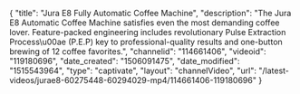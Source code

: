 {
    "title": "Jura E8 Fully Automatic Coffee Machine",
    "description": "The Jura E8 Automatic Coffee Machine satisfies even the most demanding coffee lover. Feature-packed engineering includes revolutionary Pulse Extraction Process\u00ae (P.E.P) key to professional-quality results and one-button brewing of 12 coffee favorites.",
    "channelid": "114661406",
    "videoid": "119180696",
    "date_created": "1506091475",
    "date_modified": "1515543964",
    "type": "captivate",
    "layout": "channelVideo",
    "url": "\/latest-videos\/jurae8-60275448-60294029-mp4\/114661406-119180696"
}